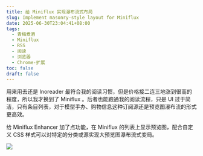 ```yaml
---
title: 给 Miniflux 实现瀑布流式布局
slug: Implement masonry-style layout for Miniflux
date: 2025-06-30T23:04:41+08:00
tags:
  - 青梅煮酒
  - Miniflux
  - RSS
  - 阅读
  - 浏览器
  - Chrome-扩展
toc: false
draft: false
---
```

用来用去还是 Inoreader 最符合我的阅读习惯，但是价格接二连三地涨到很高的程度，所以我才换到了 Miniflux 。后者也能跑通我的阅读流程，只是 UI 过于简洁，只有条目列表，对于模型手办、购物信息这种订阅源还是预览图瀑布流的形式更高效。

给 Miniflux Enhancer 加了点功能，在 Miniflux 的列表上显示预览图，配合自定义 CSS 样式可以对特定的分类或源实现大预览图瀑布流式变局。

![](https://raw.githubusercontent.com/xbot/image-hosting/master/blog/2025-06-30-23-07-13-Capture-2025-06-30-181452.jpeg)
